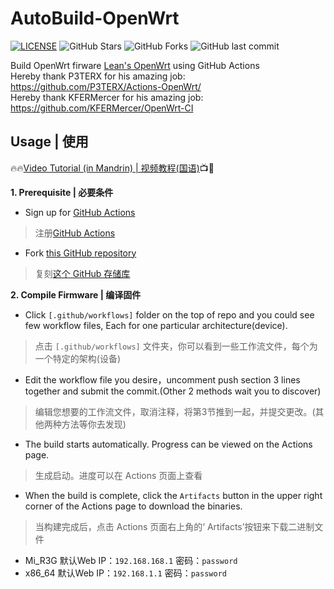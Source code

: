 # AutoBuild-OpenWrt
[![LICENSE](https://img.shields.io/github/license/mashape/apistatus.svg?style=flat&logo=github&label=LICENSE)](https://github.com/esirplayground/AutoBuild-OpenWrt/blob/master/LICENSE)
![GitHub Stars](https://img.shields.io/github/stars/esirplayground/AutoBuild-OpenWrt.svg?style=flat&logo=appveyor&label=Stars&logo=github)
![GitHub Forks](https://img.shields.io/github/forks/esirplayground/AutoBuild-OpenWrt.svg?style=flat&logo=appveyor&label=Forks&logo=github)
![GitHub last commit](https://img.shields.io/github/last-commit/esirplayground/AutoBuild-OpenWrt?label=Latest%20Commit&logo=github)

Build OpenWrt firware [Lean's OpenWrt](https://github.com/coolsnowwolf/lede) using GitHub Actions  
Hereby thank P3TERX for his amazing job: https://github.com/P3TERX/Actions-OpenWrt/  
Hereby thank KFERMercer for his amazing job: https://github.com/KFERMercer/OpenWrt-CI  

## Usage | 使用

🔥🔥[Video Tutorial (in Mandrin) | 视频教程(国语)](https://youtu.be/9YO7nxNry-4)📺🎉

**1. Prerequisite | 必要条件**
  - Sign up for [GitHub Actions](https://github.com/features/actions/signup)
  > 注册[GitHub Actions](https://github.com/features/actions/signup)
  - Fork [this GitHub repository](https://github.com/lrst6963/AutoBuild-OpenWrt)
  > 复刻[这个 GitHub 存储库](https://github.com/lrst6963/AutoBuild-OpenWrt)
    
**2. Compile Firmware | 编译固件**
  - Click `[.github/workflows]` folder on the top of repo and you could see few workflow files, Each for one particular architecture(device).
  > 点击 `[.github/workflows]` 文件夹，你可以看到一些工作流文件，每个为一个特定的架构(设备)
  - Edit the workflow file you desire，uncomment push section 3 lines together and submit the commit.(Other 2 methods wait you to discover)
  > 编辑您想要的工作流文件，取消注释，将第3节推到一起，并提交更改。(其他两种方法等你去发现)
  - The build starts automatically. Progress can be viewed on the Actions page.
  > 生成启动。进度可以在 Actions 页面上查看
  - When the build is complete, click the `Artifacts` button in the upper right corner of the Actions page to download the binaries.
  > 当构建完成后，点击 Actions 页面右上角的‘ Artifacts’按钮来下载二进制文件
  - Mi_R3G 默认Web IP：`192.168.168.1` 密码：`password`
  - x86_64 默认Web IP：`192.168.1.1` 密码：`password`


